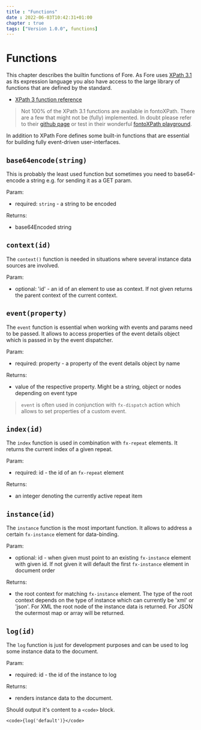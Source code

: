```yaml
---
title : "Functions"
date : 2022-06-03T10:42:31+01:00
chapter : true
tags: ["Version 1.0.0", functions]
---
```


# Functions

This chapter describes the builtin functions of Fore. As Fore uses
<a href="https://www.w3.org/TR/xpath-functions-31/" target="_blank">XPath 3.1</a> as its expression language you also have access to the large
library of functions that are defined by the standard.  

* <a href="https://maxtoroq.github.io/xpath-ref/" target="_blank">XPath 3 function reference</a>

> Not 100% of the XPath 3.1 functions are available in fontoXPath. There are a few that might not be (fully)
> implemented. In doubt please refer to their <a href="https://github.com/FontoXML/fontoxpath" target="_blank">github page</a> or 
> test in their wonderful <a href="https://xpath.playground.fontoxml.com/" target="_blank">fontoXPath playground</a>.

In addition to XPath Fore defines some built-in functions that are essential for building fully event-driven user-interfaces.

## `base64encode(string)`

This is probably the least used function but sometimes you need to base64-encode a string e.g. for sending it
as a GET param. 

Param:
* required: `string` - a string to be encoded

Returns:
* base64Encoded string

## `context(id)`

The `context()` function is needed in situations where several instance data sources are involved.

Param:
* optional: 'id' - an id of an element to use as context. If not given returns the parent context of the current context.

## `event(property)`

The `event` function is essential when working with events and params need to be passed. It allows to access properties
of the event details object which is passed in by the event dispatcher.

Param:
* required: property - a property of the event details object by name

Returns:
* value of the respective property. Might be a string, object or nodes depending on event type

> `event` is often used in conjunction with `fx-dispatch` action which allows to set properties of a custom event.

## `index(id)`

The `index` function is used in combination with `fx-repeat` elements. It returns the current index of a given repeat.

Param:
* required: id - the id of an `fx-repeat` element

Returns:
* an integer denoting the currently active repeat item

## `instance(id)`

The `instance` function is the most important function. It allows to address a certain `fx-instance` element for data-binding.

Param:
* optional: id - when given must point to an existing `fx-instance` element with given id. If not given it will default the first `fx-instance` element in document order

Returns:
* the root context for matching `fx-instance` element. The type of the root context depends on the type of instance which can currently be 'xml' or 'json'. For XML the root node of the instance data is returned. For JSON the outermost map or array will be returned.

## `log(id)`

The `log` function is just for development purposes and can be used to log some instance data to the document.

Param:
* required: id - the id of the instance to log

Returns:
* renders instance data to the document. 

Should output it's content to a `<code>` block.

```
<code>{log('default')}</code>
```